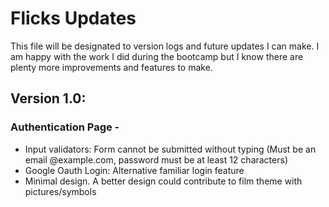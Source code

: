 # Flicks Updates

This file will be designated to version logs and future updates I can make. I am happy with the work I did during the bootcamp but I know there are plenty more improvements and features to make.

## Version 1.0:
### Authentication Page - 
- Input validators: Form cannot be submitted without typing (Must be an email @example.com, password must be at least 12 characters)
- Google Oauth Login: Alternative familiar login feature
- Minimal design. A better design could contribute to film theme with pictures/symbols
